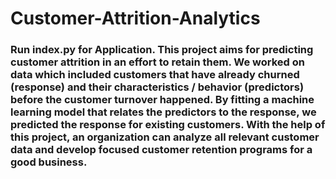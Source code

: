 # Customer-Attrition-Analytics
### Run index.py for Application. This project aims for predicting customer attrition in an effort to retain them. We worked on data which included customers that have already churned (response) and their characteristics / behavior (predictors) before the customer turnover happened. By fitting a machine learning model that relates the predictors to the response, we predicted the response for existing customers. With the help of this project, an organization can analyze all relevant customer data and develop focused customer retention programs for a good business.
